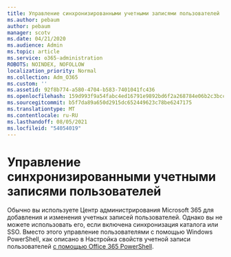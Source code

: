 ```yaml
---
title: Управление синхронизированными учетными записями пользователей
ms.author: pebaum
author: pebaum
manager: scotv
ms.date: 04/21/2020
ms.audience: Admin
ms.topic: article
ms.service: o365-administration
ROBOTS: NOINDEX, NOFOLLOW
localization_priority: Normal
ms.collection: Adm_O365
ms.custom: ''
ms.assetid: 92f8b774-a580-4704-b583-7401041fc436
ms.openlocfilehash: 159d993f9a54fabc4ed16791e9892bd6f2a268784e06b2c3bccdcab39544349d
ms.sourcegitcommit: b5f7da89a650d2915dc652449623c78be6247175
ms.translationtype: MT
ms.contentlocale: ru-RU
ms.lasthandoff: 08/05/2021
ms.locfileid: "54054019"
---
```

# <a name="manage-synchronized-user-accounts"></a>Управление синхронизированными учетными записями пользователей

Обычно вы используете Центр администрирования Microsoft 365 для добавления и изменения учетных записей пользователей. Однако вы не можете использовать его, если включена синхронизация каталога или SSO. Вместо этого управление пользователями с помощью Windows PowerShell, как описано в Настройка свойств учетной записи пользователей [с помощью Office 365 PowerShell](https://docs.microsoft.com/office365/enterprise/powershell/configure-user-account-properties-with-office-365-powershell ). 
  

